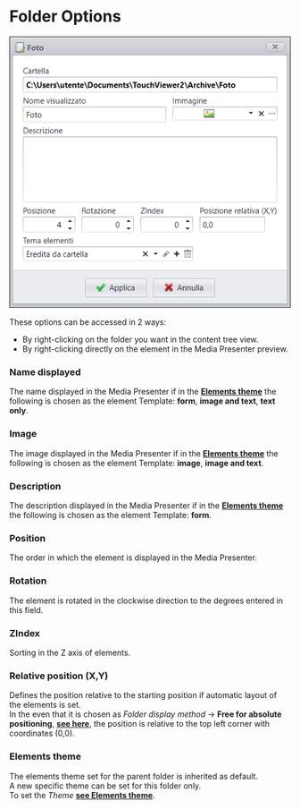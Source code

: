 # Folder Options
![](/img/folder-option.png)<br>

These options can be accessed in 2 ways:

* By right-clicking on the folder you want in the content tree view.
* By right-clicking directly on the element in the Media Presenter preview.

### Name displayed
The name displayed in the Media Presenter if in the [__Elements theme__](/en/2.17/media-manager/themes/theme-navigationbar.md) the following is chosen as the element Template: __form__, __image and text__, __text only__.

### Image
The image displayed in the Media Presenter if in the [__Elements theme__](/en/2.17/media-manager/themes/theme-navigationbar.md) the following is chosen as the element Template:  __image__, __image and text__.

### Description
The description displayed in the Media Presenter if in the [__Elements theme__](/en/2.17/media-manager/themes/theme-navigationbar.md) the following is chosen as the element Template: __form__.

### Position
The order in which the element is displayed in the Media Presenter.

### Rotation
The element is rotated in the clockwise direction to the degrees entered in this field.

### ZIndex
Sorting in the Z axis of elements.

### Relative position (X,Y)
Defines the position relative to the starting position if automatic layout of the elements is set.<br>
In the even that it is chosen as _Folder display method_ -> __Free for absolute positioning__, [__see here__](/en/2.17/media-manager/folder-properties.md), the position is relative to the top left corner with coordinates (0,0).

### Elements theme
The elements theme set for the parent folder is inherited as default.<br>
A new specific theme can be set for this folder only.<br>
To set the _Theme_ [__see Elements theme__](/en/2.17/media-manager/themes/theme-navigationbar.md).
